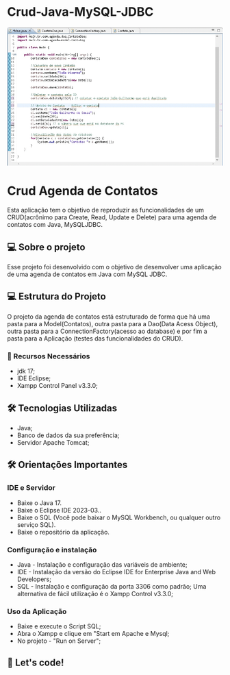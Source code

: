 # Crud-Java-MySQL-JDBC

<p align="center">
    <img src="./img/project-java-jdbc.gif" max-width="600">    
</p>

# Crud Agenda de Contatos
 Esta aplicação tem o objetivo de reproduzir as funcionalidades de um CRUD(acrônimo para Create, Read, Update e Delete) para uma agenda de contatos com Java, MySQLJDBC.
 
 ## 💻 Sobre o projeto
 Esse projeto foi desenvolvido com o objetivo de desenvolver uma aplicação de uma agenda de contatos em Java com MySQL JDBC.
 
 ## 💻 Estrutura do Projeto
 O projeto da agenda de contatos está estruturado de forma que há uma pasta para a Model(Contatos), outra pasta para a Dao(Data Acess Object), outra pasta para a ConnectionFactory(acesso ao database) e por fim a pasta para a Aplicação (testes das funcionalidades do CRUD).
 
 ### 🚧 Recursos Necessários

* jdk 17;
* IDE Eclipse;
* Xampp Control Panel v3.3.0; 


## 🛠 Tecnologias Utilizadas

* Java;
* Banco de dados da sua preferência;
* Servidor Apache Tomcat;


## 🛠 Orientações Importantes

### IDE e Servidor
* Baixe o Java 17.
* Baixe o Eclipse IDE 2023-03..
* Baixe o SQL (Você pode baixar o MySQL Workbench, ou qualquer outro serviço SQL).
* Baixe o repositório da aplicação. 

### Configuração e instalação
* Java - Instalação e configuração das variáveis de ambiente;
* IDE - Instalação da versão do Eclipse IDE for Enterprise Java and Web Developers;
* SQL - Instalação e configuração da porta 3306 como padrão; Uma alternativa de fácil utilização é o Xampp Control v3.3.0;

### Uso da Aplicação
* Baixe e execute o Script SQL;
* Abra o Xampp e clique em "Start em Apache e Mysql;
* No projeto  - "Run on Server";

## 🚀 Let's code! 
